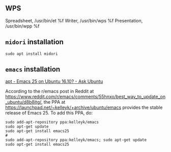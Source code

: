 ## WPS

Spreadsheet, /usr/bin/et %f
Writer, /usr/bin/wps %f
Presentation, /usr/bin/wpp %f

## `midori` installation

```
sudo apt install midori
```

## `emacs` installation

[apt - Emacs 25 on Ubuntu 16.10? - Ask Ubuntu](https://askubuntu.com/questions/851633/emacs-25-on-ubuntu-16-10)

According to the r/emacs post in Reddit at https://www.reddit.com/r/emacs/comments/55hnxo/best_way_to_update_on_ubuntu/d8b8jtg/, the PPA at https://launchpad.net/~kelleyk/+archive/ubuntu/emacs provides the stable release of Emacs 25. To add this PPA, do:

```
sudo add-apt-repository ppa:kelleyk/emacs
sudo apt-get update
sudo apt-get install emacs25
#
sudo add-apt-repository ppa:kelleyk/emacs; sudo apt-get update
sudo apt-get install emacs25
```
